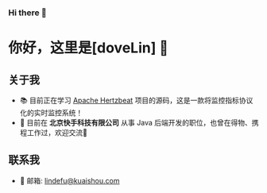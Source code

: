 ### Hi there 👋 

# 你好，这里是[doveLin] 👋

## 关于我
- 📚 目前正在学习 [Apache Hertzbeat](https://github.com/apache/hertzbeat) 项目的源码，这是一款将监控指标协议化的实时监控系统！
- 💼 目前在 **北京快手科技有限公司** 从事 Java 后端开发的职位，也曾在得物、携程工作过，欢迎交流👏

## 联系我

- 📧 邮箱: [lindefu@kuaishou.com](mailto:lindefu@kuaishou.com)
